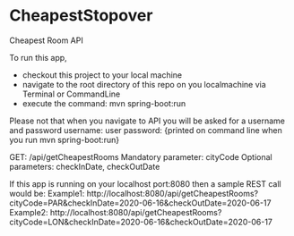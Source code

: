 # CheapestStopover

Cheapest Room API

To run this app, 
  - checkout this project to your local machine
  - navigate to the root directory of this repo on you localmachine via Terminal or CommandLine
  - execute the command: mvn spring-boot:run
  
Please not that when you navigate to API you will be asked for a username and password
  username: user
  password: {printed on command line when you run mvn spring-boot:run}
  
GET: /api/getCheapestRooms
Mandatory parameter: cityCode
Optional parameters: checkInDate, checkOutDate

If this app is running on your localhost port:8080 then a sample REST call would be:
  Example1: http://localhost:8080/api/getCheapestRooms?cityCode=PAR&checkInDate=2020-06-16&checkOutDate=2020-06-17
  Example2: http://localhost:8080/api/getCheapestRooms?cityCode=LON&checkInDate=2020-06-16&checkOutDate=2020-06-17
